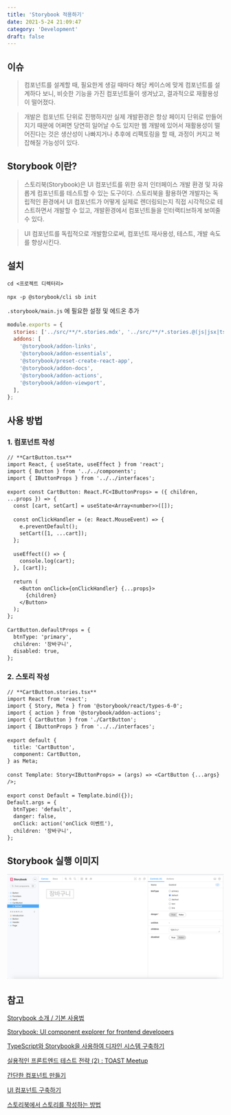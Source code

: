 ```yaml
---
title: 'Storybook 적용하기'
date: 2021-5-24 21:09:47
category: 'Development'
draft: false
---
```


## 이슈

> 컴포넌트를 설계할 때, 필요한게 생길 때마다 해당 케이스에 맞게 컴포넌트를 설계하다 보니, 비슷한 기능을 가진 컴포넌트들이 생겨났고, 결과적으로 재활용성이 떨어졌다.

> 개발은 컴포넌트 단위로 진행하지만 실제 개발환경은 항상 페이지 단위로 만들어지기 때문에 어쩌면 당연히 일어날 수도 있지만 웹 개발에 있어서 재활용성이 떨어진다는 것은 생산성이 나빠지거나 추후에 리팩토링을 할 때, 과정이 커지고 복잡해질 가능성이 있다.

## Storybook 이란?

> 스토리북(Storybook)은 UI 컴포넌트를 위한 유저 인터페이스 개발 환경 및 자유롭게 컴포넌트를 테스트할 수 있는 도구이다. 스토리북을 활용하면 개발자는 독립적인 환경에서 UI 컴포넌트가 어떻게 실제로 렌더링되는지 직접 시각적으로 테스트하면서 개발할 수 있고, 개발환경에서 컴포넌트들을 인터랙티브하게 보여줄 수 있다.

> UI 컴포넌트를 독립적으로 개발함으로써, 컴포넌트 재사용성, 테스트, 개발 속도를 향상시킨다.

## 설치

`cd <프로젝트 디렉터리>`

`npx -p @storybook/cli sb init`

`.storybook/main.js` 에 필요한 설정 및 에드온 추가

```jsx
module.exports = {
  stories: ['../src/**/*.stories.mdx', '../src/**/*.stories.@(js|jsx|ts|tsx)'],
  addons: [
    '@storybook/addon-links',
    '@storybook/addon-essentials',
    '@storybook/preset-create-react-app',
    '@storybook/addon-docs',
    '@storybook/addon-actions',
    '@storybook/addon-viewport',
  ],
};
```

## 사용 방법

### 1. 컴포넌트 작성

```tsx
// **CartButton.tsx**
import React, { useState, useEffect } from 'react';
import { Button } from '../../components';
import { IButtonProps } from '../../interfaces';

export const CartButton: React.FC<IButtonProps> = ({ children, ...props }) => {
  const [cart, setCart] = useState<Array<number>>([]);

  const onClickHandler = (e: React.MouseEvent) => {
    e.preventDefault();
    setCart([1, ...cart]);
  };

  useEffect(() => {
    console.log(cart);
  }, [cart]);

  return (
    <Button onClick={onClickHandler} {...props}>
      {children}
    </Button>
  );
};

CartButton.defaultProps = {
  btnType: 'primary',
  children: '장바구니',
  disabled: true,
};
```

### 2. 스토리 작성

```tsx
// **CartButton.stories.tsx**
import React from 'react';
import { Story, Meta } from '@storybook/react/types-6-0';
import { action } from '@storybook/addon-actions';
import { CartButton } from './CartButton';
import { IButtonProps } from '../../interfaces';

export default {
  title: 'CartButton',
  component: CartButton,
} as Meta;

const Template: Story<IButtonProps> = (args) => <CartButton {...args} />;

export const Default = Template.bind({});
Default.args = {
  btnType: 'default',
  danger: false,
  onClick: action('onClick 이벤트'),
  children: '장바구니',
};
```

## **Storybook 실행 이미지**

![Storybook](./images/storybook/1.png)

## 참고

[Storybook 소개 / 기본 사용법](https://www.daleseo.com/storybook/)

[Storybook: UI component explorer for frontend developers](https://storybook.js.org/)

[TypeScript와 Storybook을 사용하여 디자인 시스템 구축하기](https://velopert.gitbook.io/storybook-tutorial/)

[실용적인 프론트엔드 테스트 전략 (2) : TOAST Meetup](https://meetup.toast.com/posts/178)

[간단한 컴포넌트 만들기](https://www.learnstorybook.com/intro-to-storybook/react/kr/simple-component/)

[UI 컴포넌트 구축하기](https://www.learnstorybook.com/design-systems-for-developers/react/kr/build/)

[스토리북에서 스토리를 작성하는 방법](https://simsimjae.tistory.com/395)
